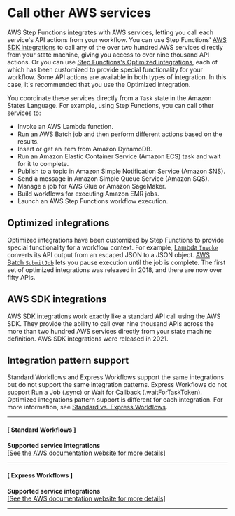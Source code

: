 # Call other AWS services<a name="connect-to-services"></a>

AWS Step Functions integrates with AWS services, letting you call each service's API actions from your workflow\. You can use Step Functions' [AWS SDK integrations](supported-services-awssdk.md) to call any of the over two hundred AWS services directly from your state machine, giving you access to over nine thousand API actions\. Or you can use [Step Functions's Optimized integrations](connect-supported-services.md), each of which has been customized to provide special functionality for your workflow\. Some API actions are available in both types of integration\. In this case, it's recommended that you use the Optimized integration\. 

You coordinate these services directly from a `Task` state in the Amazon States Language\. For example, using Step Functions, you can call other services to: 
+ Invoke an AWS Lambda function\.
+ Run an AWS Batch job and then perform different actions based on the results\.
+ Insert or get an item from Amazon DynamoDB\.
+ Run an Amazon Elastic Container Service \(Amazon ECS\) task and wait for it to complete\.
+ Publish to a topic in Amazon Simple Notification Service \(Amazon SNS\)\.
+ Send a message in Amazon Simple Queue Service \(Amazon SQS\)\.
+ Manage a job for AWS Glue or Amazon SageMaker\.
+ Build workflows for executing Amazon EMR jobs\.
+ Launch an AWS Step Functions workflow execution\.

## Optimized integrations<a name="connect-to-services-optimized"></a>

 Optimized integrations have been customized by Step Functions to provide special functionality for a workflow context\. For example, [Lambda `Invoke`](connect-lambda.md) converts its API output from an escaped JSON to a JSON object\. [AWS Batch `SubmitJob`](connect-batch.md) lets you pause execution until the job is complete\. The first set of optimized integrations was released in 2018, and there are now over fifty APIs\. 

## AWS SDK integrations<a name="connect-to-services-awssdk"></a>

 AWS SDK integrations work exactly like a standard API call using the AWS SDK\. They provide the ability to call over nine thousand APIs across the more than two hundred AWS services directly from your state machine definition\. AWS SDK integrations were released in 2021\. 

## Integration pattern support<a name="connect-to-services-integration-patterns"></a>

 Standard Workflows and Express Workflows support the same integrations but do not support the same integration patterns\. Express Workflows do not support Run a Job \(\.sync\) or Wait for Callback \(\.waitForTaskToken\)\. Optimized integrations pattern support is different for each integration\. For more information, see [Standard vs\. Express Workflows](concepts-standard-vs-express.md)\.

------
#### [ Standard Workflows ]


**Supported service integrations**  
[\[See the AWS documentation website for more details\]](http://docs.aws.amazon.com/step-functions/latest/dg/connect-to-services.html)

------
#### [ Express Workflows ]


**Supported service integrations**  
[\[See the AWS documentation website for more details\]](http://docs.aws.amazon.com/step-functions/latest/dg/connect-to-services.html)

------